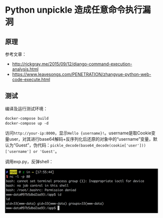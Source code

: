 # Python unpickle 造成任意命令执行漏洞

## 原理

参考文章：

 - http://rickgray.me/2015/09/12/django-command-execution-analysis.html
 - https://www.leavesongs.com/PENETRATION/zhangyue-python-web-code-execute.html

## 测试

编译及运行测试环境：

```
docker-compose build
docker-compose up -d
```

访问`http://your-ip:8000`，显示`Hello {username}!`。username是取Cookie变量user，对其进行base64解码+反序列化后还原的对象中的“username”变量，默认为“Guest”，伪代码：`pickle_decode(base64_decode(cookie['user']))['username'] or 'Guest'`。

调用exp.py，反弹shell：

![](1.png)